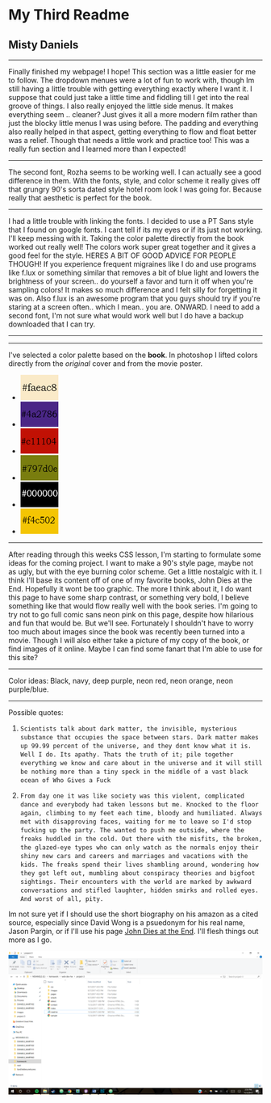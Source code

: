# My Third Readme

## Misty Daniels

***
Finally finished my webpage! I hope!
This section was a little easier for me to follow. The dropdown menues were a
lot of fun to work with, though Im still having a little trouble with getting
everything exactly where I want it. I suppose that could just take a little time
and fiddling till I get into the real groove of things.
I also really enjoyed the little side menus. It makes everything seem .. cleaner?
Just gives it all a more modern film rather than just the blocky little menus
I was using before.
The padding and everything also really helped in that aspect, getting everything
to flow and float better was a relief. Though that needs a little work and practice
too!
This was a really fun section and I learned more than I expected!



***

The second font, Rozha seems to be working well. I can actually see a good
difference in them.
With the fonts, style, and color scheme it really gives off that grungry
90's sorta dated style hotel room look I was going for. Because really that
aesthetic is perfect for the book.

***
I had a little trouble with linking the fonts. I decided to use a PT Sans style
that I found on google fonts. I cant tell if its my eyes or if its just not working.
I'll keep messing with it.
Taking the color palette directly from the book worked out really well! The colors
work super great together and it gives a good feel for the style.
HERES A BIT OF GOOD ADVICE FOR PEOPLE THOUGH!
If you experience frequent migraines like I do and use programs like f.lux or something
similar that removes a bit of blue light and lowers the brightness of your screen..
do yourself a favor and turn it off when you're sampling colors! It makes so much
difference and I felt silly for forgetting it was on. Also f.lux is an awesome
program that you guys should try if you're staring at a screen often.. which I mean..
you are.
ONWARD.
I need to add a second font, I'm not sure what would work well but I do have a
backup downloaded that I can try.
***


***

I've selected a color palette based on the **book**. In photoshop I lifted colors
directly from the *original* cover and from the movie poster.

* ![white](./images/faeac8.jpg)
* ![purple](./images/4a2786.jpg)
* ![red](./images/c11104.jpg)
* ![green](./images/797d0e.jpg)
* ![black](./images/000000.jpg)
* ![gold](./images/f4c502.jpg)

***

After reading through this weeks CSS lesson, I'm starting to formulate some
ideas for the coming project.
I want to make a 90's style page, maybe not as ugly, but with the eye
burning color scheme. Get a little nostalgic with it.
I think I'll base its content off of one of my favorite books, John Dies
at the End. Hopefully it wont be too graphic.
The more I think about it, I do want this page to have some sharp contrast, or
something very bold, I believe something like that would flow really well with
the book series.
I'm going to try not to go full comic sans neon pink on this page, despite
how hilarious and fun that would be. But we'll see.
Fortunately I shouldn't have to worry too much about images since the book
was recently been turned into a movie. Though I will also either take a
picture of my copy of the book, or find images of it online.
Maybe I can find some fanart that I'm able to use for this site?
***
Color ideas: Black, navy, deep purple, neon red, neon orange, neon purple/blue.
***
Possible quotes:
1. `Scientists talk about dark matter, the invisible, mysterious substance
that occupies the space between stars. Dark matter makes up 99.99 percent
of the universe, and they dont know what it is. Well I do. Its apathy.
Thats the truth of it; pile together everything we know and care about in the
universe and it will still be nothing more than a tiny speck in the middle
of a vast black ocean of Who Gives a Fuck`

1. `From day one it was like society was this violent, complicated dance and
everybody had taken lessons but me. Knocked to the floor again, climbing to my
feet each time, bloody and humiliated. Always met with disapproving faces,
waiting for me to leave so I'd stop fucking up the party.
The wanted to push me outside, where the freaks huddled in the cold. Out there
 with the misfits, the broken, the glazed-eye types who can only watch as the
  normals enjoy their shiny new cars and careers and marriages and vacations
  with the kids. The freaks spend their lives shambling around, wondering how
  they got left out, mumbling about conspiracy theories and bigfoot sightings.
  Their encounters with the world are marked by awkward conversations and
  stifled laughter, hidden smirks and rolled eyes. And worst of all, pity.`

Im not sure yet if I should use the short biography on his amazon as a cited
source, especially since David Wong is a psuedonym for his real name,
Jason Pargin, or if I'll use his page [John Dies at the End](http://www.johndiesattheend.com).
I'll flesh things out more as I go.

![Screenshot of my directory](./images/screenshot.png)
